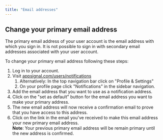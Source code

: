 ```yaml
---
title: "Email addresses"
---
```


## Change your primary email address

The primary email address of your user account is the email address with which you sign in. It is not possible to sign in with secondary email addresses associated with your user account.

To change your primary email address following these steps:

1. Log in to your account.
2. Visit [appsignal.com/users/notifications](https://appsignal.com/users/notifications)
    1. Alternatively: In the top navigation bar click on "Profile & Settings"
    2. On your profile page click "Notifications" in the sidebar navigation.
3. Add the email address that you want to use as a notification address.
4. Click on the "set as default" button for the email address you want to make your primary address.
5. The new email address will now receive a confirmation email to prove that you have access to this address.
6. Click on the link in the email you've received to make this email address your new primary email address.  
   **Note**: Your previous primary email address will be remain primary until the new address is confirmed.
